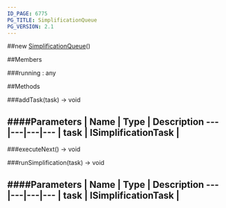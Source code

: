 ```yaml
---
ID_PAGE: 6775
PG_TITLE: SimplificationQueue
PG_VERSION: 2.1
---
```

##new [SimplificationQueue](page.php?p=6775)()


##Members

###running : any




##Methods

###addTask(task) &rarr; void

####Parameters
 | Name | Type | Description
---|---|---|---
 | task | ISimplificationTask | 
---

###executeNext() &rarr; void


###runSimplification(task) &rarr; void

####Parameters
 | Name | Type | Description
---|---|---|---
 | task | ISimplificationTask | 
---
